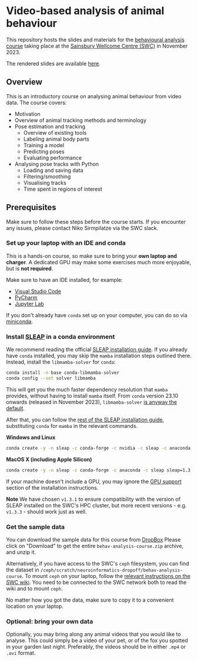 # Video-based analysis of animal behaviour
This repository hosts the slides and materials for the
[behavioural analysis course](https://software-skills.neuroinformatics.dev/courses/video-analysis.html) taking place at the [Sainsbury Wellcome Centre (SWC)](https://www.sainsburywellcome.org/web/)
in November 2023.

The rendered slides are available [here](https://neuroinformatics.dev/course-behavioural-analysis/#/title-slide).

## Overview
This is an introductory course on analysing animal behaviour from video data. The course covers:

- Motivation
- Overview of animal tracking methods and terminology
- Pose estimation and tracking
  - Overview of existing tools
  - Labeling animal body parts
  - Training a model
  - Predicting poses
  - Evaluating performance
- Analysing pose tracks with Python
  - Loading and saving data
  - Filtering/smoothing
  - Visualising tracks
  - Time spent in regions of interest

## Prerequisites
Make sure to follow these steps before the course starts. If you encounter any issues, please contact Niko Sirmpilatze via the SWC slack.

### Set up your laptop with an IDE and conda
This is a hands-on course, so make sure to bring your **own laptop and charger**.
A dedicated GPU may make some exercises much more enjoyable, but is **not required**.

Make sure to have an IDE installed, for example:
- [Visual Studio Code](https://code.visualstudio.com/)
- [PyCharm](https://www.jetbrains.com/pycharm/)
- [Jupyter Lab](https://jupyter.org/install)

If you don't already have `conda` set up on your computer, 
you can do so via [miniconda](https://docs.conda.io/projects/miniconda/en/latest/).

### Install [SLEAP](https://sleap.ai) in a conda environment
We recommend reading the official [SLEAP installation guide](https://sleap.ai/installation.html).
If you already have `conda` installed, you may skip the `mamba` installation steps outlined there.
Instead, install the `libmamba-solver` for `conda`:

```bash
conda install -n base conda-libmamba-solver
conda config --set solver libmamba
```
This will get you the much faster dependency resolution that `mamba` provides, without having to install `mamba` itself.
From `conda` version 23.10 onwards (released in November 2023), `libmamba-solver` [is anyway the default](https://conda.org/blog/2023-11-06-conda-23-10-0-release/).

After that, you can follow the [rest of the SLEAP installation guide](https://sleap.ai/installation.html#conda-package), substituting `conda` for `mamba` in the relevant commands.

**Windows and Linux**
```bash
conda create -y -n sleap -c conda-forge -c nvidia -c sleap -c anaconda sleap=1.3.1
```

**MacOS X (including Apple Silicon)**
```bash
conda create -y -n sleap -c conda-forge -c anaconda -c sleap sleap=1.3.1
```
If your machine doesn't include a GPU, you may ignore the [GPU support](https://sleap.ai/installation.html#gpu-support) section of the installation instructions.

__Note__
We have chosen `v1.3.1` to ensure compatibility with the version of SLEAP installed on the SWC's HPC cluster, but more recent versions - e.g. `v1.3.3` - should work just as well.

### Get the sample data
You can download the sample data for this course from 
[DropBox](https://www.dropbox.com/scl/fo/ey7b6yrqax2olqyv1th7j/h?rlkey=u4wh2gxtbbn4g5o3s55zbx6pp&st=zolupk4i&dl=0)
Please click on "Download" to get the entire `behav-analysis-course.zip` archive, and unzip it.

Alternatively, if you have access to the SWC's `ceph` filesystem, you can find the dataset in `/ceph/scratch/neuroinformatics-dropoff/behav-analysis-course`. To mount `ceph` on your laptop, follow the [relevant instructions on the SWC wiki](https://wiki.ucl.ac.uk/display/SSC/Storage%3A+Ceph). You need to be connected to the SWC network both to read the wiki and to mount `ceph`.

No matter how you got the data, make sure to copy it to a convenient location on your laptop.

### Optional: bring your own data
Optionally, you may bring along any animal videos that you would like to analyse. This could simply be a video of your pet, or of the fox you spotted in your garden last night. Preferably, the videos should be in either `.mp4` or `.avi` format.
